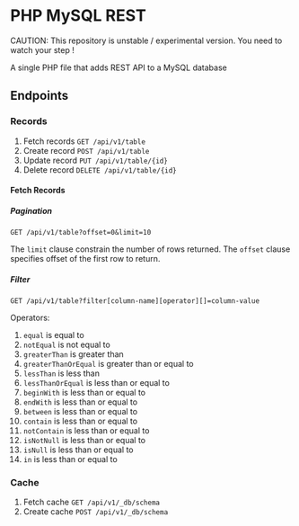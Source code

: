 # PHP MySQL REST

CAUTION: This repository is unstable / experimental version. You need to watch your step !

A single PHP file that adds REST API to a MySQL database

## Endpoints

### Records

 1. Fetch records `GET /api/v1/table`
 2. Create record `POST /api/v1/table`
 3. Update record `PUT /api/v1/table/{id}`
 4. Delete record `DELETE /api/v1/table/{id}`

#### Fetch Records

##### Pagination

`GET /api/v1/table?offset=0&limit=10`

The `limit` clause constrain the number of rows returned.
The `offset` clause specifies offset of the first row to return.

##### Filter

`GET /api/v1/table?filter[column-name][operator][]=column-value`

Operators:

 1. `equal` is equal to
 2. `notEqual` is not equal to
 3. `greaterThan` is greater than
 4. `greaterThanOrEqual` is greater than or equal to
 5. `lessThan` is less than
 6. `lessThanOrEqual` is less than or equal to
 7. `beginWith` is less than or equal to
 8. `endWith` is less than or equal to
 9. `between` is less than or equal to
 10. `contain` is less than or equal to
 11. `notContain` is less than or equal to
 12. `isNotNull` is less than or equal to
 13. `isNull` is less than or equal to
 14. `in` is less than or equal to

### Cache

 1. Fetch cache `GET /api/v1/_db/schema`
 2. Create cache `POST /api/v1/_db/schema`

